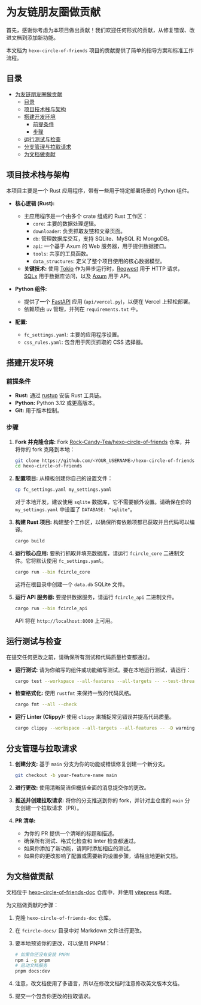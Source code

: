 # 为友链朋友圈做贡献

首先，感谢你考虑为本项目做出贡献！我们欢迎任何形式的贡献，从修复错误、改进文档到添加新功能。

本文档为 `hexo-circle-of-friends` 项目的贡献提供了简单的指导方案和标准工作流程。

## 目录

- [为友链朋友圈做贡献](#为友链朋友圈做贡献)
  - [目录](#目录)
  - [项目技术栈与架构](#项目技术栈与架构)
  - [搭建开发环境](#搭建开发环境)
    - [前提条件](#前提条件)
    - [步骤](#步骤)
  - [运行测试与检查](#运行测试与检查)
  - [分支管理与拉取请求](#分支管理与拉取请求)
  - [为文档做贡献](#为文档做贡献)

## 项目技术栈与架构

本项目主要是一个 Rust 应用程序，带有一些用于特定部署场景的 Python 组件。

- **核心逻辑 (Rust):**

  - 主应用程序是一个由多个 crate 组成的 Rust 工作区：
    - `core`: 主要的数据处理逻辑。
    - `downloader`: 负责抓取友链和文章页面。
    - `db`: 管理数据库交互，支持 SQLite、MySQL 和 MongoDB。
    - `api`: 一个基于 Axum 的 Web 服务器，用于提供数据接口。
    - `tools`: 共享的工具函数。
    - `data_structures`: 定义了整个项目使用的核心数据模型。
  - **关键技术:** 使用 [Tokio](https://tokio.rs/) 作为异步运行时，[Reqwest](https://github.com/seanmonstar/reqwest) 用于 HTTP 请求，[SQLx](https://github.com/launchbadge/sqlx) 用于数据库访问，以及 [Axum](https://github.com/tokio-rs/axum) 用于 API。

- **Python 组件:**

  - 提供了一个 [FastAPI](https://fastapi.tiangolo.com/) 应用 (`api/vercel.py`)，以便在 Vercel 上轻松部署。
  - 依赖项由 `uv` 管理，并列在 `requirements.txt` 中。

- **配置:**
  - `fc_settings.yaml`: 主要的应用程序设置。
  - `css_rules.yaml`: 包含用于网页抓取的 CSS 选择器。

## 搭建开发环境

### 前提条件

- **Rust:** 通过 [rustup](https://rustup.rs/) 安装 Rust 工具链。
- **Python:** Python 3.12 或更高版本。
- **Git:** 用于版本控制。

### 步骤

1.  **Fork 并克隆仓库:**
    Fork [Rock-Candy-Tea/hexo-circle-of-friends](https://github.com/Rock-Candy-Tea/hexo-circle-of-friends) 仓库，并将你的 fork 克隆到本地：

    ```bash
    git clone https://github.com/<YOUR_USERNAME>/hexo-circle-of-friends.git
    cd hexo-circle-of-friends
    ```

2.  **配置项目:**
    从模板创建你自己的设置文件：

    ```bash
    cp fc_settings.yaml my_settings.yaml
    ```

    对于本地开发，建议使用 `sqlite` 数据库，它不需要额外设置。请确保在你的 `my_settings.yaml` 中设置了 `DATABASE: "sqlite"`。

3.  **构建 Rust 项目:**
    构建整个工作区，以确保所有依赖项都已获取并且代码可以编译。

    ```bash
    cargo build
    ```

4.  **运行核心应用:**
    要执行抓取并填充数据库，请运行 `fcircle_core` 二进制文件。它将默认使用 `fc_settings.yaml`。

    ```bash
    cargo run --bin fcircle_core
    ```

    这将在根目录中创建一个 `data.db` SQLite 文件。

5.  **运行 API 服务器:**
    要提供数据服务，请运行 `fcircle_api` 二进制文件。
    ```bash
    cargo run --bin fcircle_api
    ```
    API 将在 `http://localhost:8000` 上可用。

## 运行测试与检查

在提交任何更改之前，请确保所有测试和代码质量检查都通过。

- **运行测试:**
  请为你编写的组件或功能编写测试。要在本地运行测试，请运行：

  ```bash
  cargo test --workspace --all-features --all-targets -- --test-threads=1
  ```

- **检查格式化:**
  使用 `rustfmt` 来保持一致的代码风格。

  ```bash
  cargo fmt --all --check
  ```

- **运行 Linter (Clippy):**
  使用 `clippy` 来捕捉常见错误并提高代码质量。
  ```bash
  cargo clippy --workspace --all-targets --all-features -- -D warnings
  ```

## 分支管理与拉取请求

1.  **创建分支:** 基于 `main` 分支为你的功能或错误修复创建一个新分支。

    ```bash
    git checkout -b your-feature-name main
    ```

2.  **进行更改:** 使用清晰简洁但概括全面的消息提交你的更改。

3.  **推送并创建拉取请求:** 将你的分支推送到你的 fork，并针对主仓库的 `main` 分支创建一个拉取请求（PR）。

4.  **PR 清单:**
    - 为你的 PR 提供一个清晰的标题和描述。
    - 确保所有测试、格式化检查和 linter 检查都通过。
    - 如果你添加了新功能，请同时添加相应的测试。
    - 如果你的更改影响了配置或需要新的设置步骤，请相应地更新文档。

## 为文档做贡献

文档位于 [hexo-circle-of-friends-doc](https://github.com/hiltay/hexo-circle-of-friends-doc) 仓库中，并使用 [vitepress](https://vitepress.dev/) 构建。

为文档做贡献的步骤：

1. 克隆 `hexo-circle-of-friends-doc` 仓库。

2. 在 `fcircle-docs/` 目录中对 Markdown 文件进行更改。

3. 要本地预览你的更改，可以使用 PNPM：

   ```bash
   # 如果你还没有安装 PNPM
   npm i -g pnpm
   # 启动文档服务
   pnpm docs:dev
   ```
  
4. 注意，改文档使用了多语言，所以在修改文档时注意修改英文版本文档。

5. 提交一个包含你更改的拉取请求。